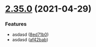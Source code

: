 # [2.35.0](https://github.com/Jozwiaczek/npm-publishing-demo/compare/v2.34.0...v2.35.0) (2021-04-29)


### Features

* asdasd ([8ed71b0](https://github.com/Jozwiaczek/npm-publishing-demo/commit/8ed71b07e80348d8ac8fc8f3ace3e271da54bb30))
* asdasd ([af42bab](https://github.com/Jozwiaczek/npm-publishing-demo/commit/af42babc82523f9592ff606311ab5fde366d850d))
